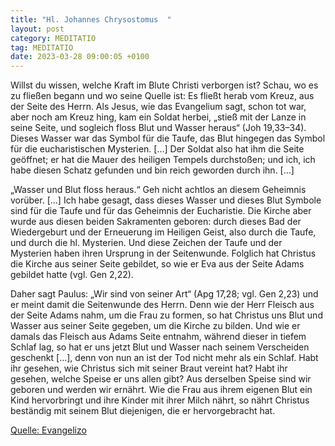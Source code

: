 ```yaml
---
title: "Hl. Johannes Chrysostomus  "
layout: post
category: MEDITATIO
tag: MEDITATIO
date: 2023-03-28 09:00:05 +0100
---
```

Willst du wissen, welche Kraft im Blute Christi verborgen ist? Schau, wo es zu fließen begann und wo seine Quelle ist: Es fließt herab vom Kreuz, aus der Seite des Herrn. Als Jesus, wie das Evangelium sagt, schon tot war, aber noch am Kreuz hing, kam ein Soldat herbei, „stieß mit der Lanze in seine Seite, und sogleich floss Blut und Wasser heraus“ (Joh 19,33–34).<!--more--> Dieses Wasser war das Symbol für die Taufe, das Blut hingegen das Symbol für die eucharistischen Mysterien. […] Der Soldat also hat ihm die Seite geöffnet; er hat die Mauer des heiligen Tempels durchstoßen; und ich, ich habe diesen Schatz gefunden und bin reich geworden durch ihn. […]

„Wasser und Blut floss heraus.“ Geh nicht achtlos an diesem Geheimnis vorüber. […] Ich habe gesagt, dass dieses Wasser und dieses Blut Symbole sind für die Taufe und für das Geheimnis der Eucharistie. Die Kirche aber wurde aus diesen beiden Sakramenten geboren: durch dieses Bad der Wiedergeburt und der Erneuerung im Heiligen Geist, also durch die Taufe, und durch die hl. Mysterien. Und diese Zeichen der Taufe und der Mysterien haben ihren Ursprung in der Seitenwunde. Folglich hat Christus die Kirche aus seiner Seite gebildet, so wie er Eva aus der Seite Adams gebildet hatte (vgl. Gen 2,22). 

Daher sagt Paulus: „Wir sind von seiner Art“ (Apg 17,28; vgl. Gen 2,23) und er meint damit die Seitenwunde des Herrn. Denn wie der Herr Fleisch aus der Seite Adams nahm, um die Frau zu formen, so hat Christus uns Blut und Wasser aus seiner Seite gegeben, um die Kirche zu bilden. Und wie er damals das Fleisch aus Adams Seite entnahm, während dieser in tiefem Schlaf lag, so hat er uns jetzt Blut und Wasser nach seinem Verscheiden geschenkt […], denn von nun an ist der Tod nicht mehr als ein Schlaf. Habt ihr gesehen, wie Christus sich mit seiner Braut vereint hat? Habt ihr gesehen, welche Speise er uns allen gibt? Aus derselben Speise sind wir geboren und werden wir ernährt. Wie die Frau aus ihrem eigenen Blut ein Kind hervorbringt und ihre Kinder mit ihrer Milch nährt, so nährt Christus beständig mit seinem Blut diejenigen, die er hervorgebracht hat.  
 


[Quelle: Evangelizo](https://evangeliumtagfuertag.org/DE/gospel)